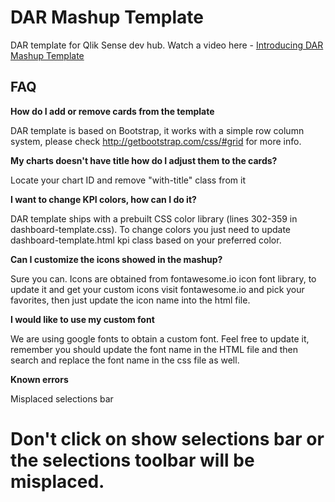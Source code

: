 # DAR Mashup Template
DAR template for Qlik Sense dev hub. Watch a video here - [Introducing DAR Mashup Template](https://community.qlik.com/blogs/qlikviewdesignblog/2017/02/24/introducing-dar-mashup-template)


## FAQ

**How do I add or remove cards from the template**

DAR template is based on Bootstrap, it works with a simple row column system, please check http://getbootstrap.com/css/#grid for more info.

**My charts doesn't have title how do I adjust them to the cards?**

Locate your chart ID and remove "with-title" class from it

**I want to change KPI colors, how can I do it?**

DAR template ships with a prebuilt CSS color library (lines 302-359 in dashboard-template.css). To change colors you just need to update dashboard-template.html kpi class based on your preferred color.

**Can I customize the icons showed in the mashup?**

Sure you can. Icons are obtained from fontawesome.io icon font library, to update it and get your custom icons visit fontawesome.io and pick your favorites, then just update the icon name into the html file.

**I would like to use my custom font**

We are using google fonts to obtain a custom font. Feel free to update it, remember you should update the font name in the HTML file and then search and replace the font name in the css file as well.


**Known errors**

Misplaced selections bar
# Don't click on show selections bar or the selections toolbar will be misplaced.
